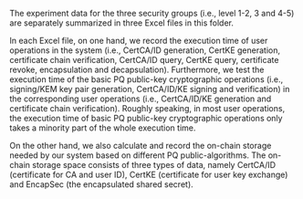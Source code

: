 The experiment data for the three security groups (i.e., level 1-2, 3 and 4-5) are separately summarized in three Excel files in this folder. 

In each Excel file, on one hand, we record the execution time of user operations in the system (i.e., CertCA/ID generation, CertKE generation, certificate chain verification, CertCA/ID query, CertKE query, certificate revoke, encapsulation and decapsulation). Furthermore, we test the execution time of the basic PQ public-key cryptographic operations (i.e., signing/KEM key pair generation, CertCA/ID/KE signing and verification) in the corresponding user operations (i.e., CertCA/ID/KE generation and certificate chain verification). Roughly speaking, in most user operations, the execution time of basic PQ public-key cryptographic operations only takes a minority part of the whole execution time.

On the other hand, we also calculate and record the on-chain storage needed by our system based on different PQ public-algorithms. The on-chain storage space consists of three types of data, namely CertCA/ID (certificate for CA and user ID), CertKE (certificate for user key exchange) and EncapSec (the encapsulated shared secret).
